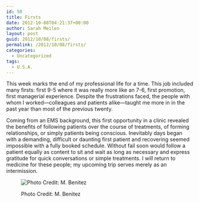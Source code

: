 ```yaml
---
id: 50
title: Firsts
date: 2012-10-08T04:21:37+00:00
author: Sarah Meilen
layout: post
guid: 2012/10/08/firsts/
permalink: /2012/10/08/firsts/
categories:
  - Uncategorized
tags:
  - U.S.A.
---
```

This week marks the end of my professional life for a time. This job included many firsts: first 9-5 where it was really more like an 7-6, first promotion, first managerial experience. Despite the frustrations faced, the people with whom I worked—colleagues and patients alike—taught me more in in the past year than most of the previous twenty.

Coming from an EMS background, this first opportunity in a clinic revealed the benefits of following patients over the course of treatments, of forming relationships, or simply patients being conscious. Inevitably days began with a demanding, difficult or daunting first patient and recovering seemed impossible with a fully booked schedule. Without fail soon would follow a patient equally as content to sit and wait as long as necessary and express gratitude for quick conversations or simple treatments. I will return to medicine for these people; my upcoming trip serves merely as an intermission.</p> <figure style="width: 1600px" class="wp-caption alignnone">

![Photo Credit: M. Benitez](http://static1.squarespace.com/static/5064cb5984ae62abc9229999/5064cb5a84ae62abc92299ae/5072553ce4b04b0e103b4d8c/1349670205679/IMG_2515.JPG)<figcaption class="wp-caption-text">Photo Credit: M. Benitez</figcaption></figure>
